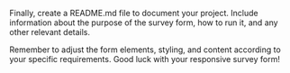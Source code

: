 Finally, create a README.md file to document your project. Include information about the purpose of the survey form, how to run it, and any other relevant details.

Remember to adjust the form elements, styling, and content according to your specific requirements. Good luck with your responsive survey form! 
